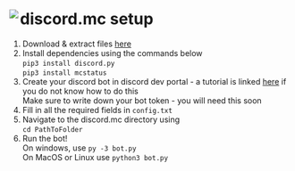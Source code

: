 <h1>
    <img align="left" src="https://img.icons8.com/dusk/64/000000/minecraft-logo.png"/>discord.mc setup
</h1>
<p>
    <ol>
        <li>
            Download & extract files <a href="https://github.com/mattmoody05/discord.mc/archive/master.zip">here</a>
        </li>
        <li>
            Install dependencies using the commands below
            <br>
            <code>pip3 install discord.py</code>
            <br>
            <code>pip3 install mcstatus</code>
        </li>
        <li>
            Create your discord bot in discord dev portal - a tutorial is linked <a href="https://discordpy.readthedocs.io/en/latest/discord.html">here</a> if you do not know how to do this
            <br>
            Make sure to write down your bot token - you will need this soon
        </li>
        <li>
            Fill in all the required fields in <code>config.txt</code>
        </li>
        <li>
            Navigate to the discord.mc directory using
            <br>
            <code>cd PathToFolder</code>
        </li>
        <li>
            Run the bot!
            <br>
            On windows, use <code>py -3 bot.py</code>
            <br>
            On MacOS or Linux use <code>python3 bot.py</code>
        </li>
    </ol>
</p>